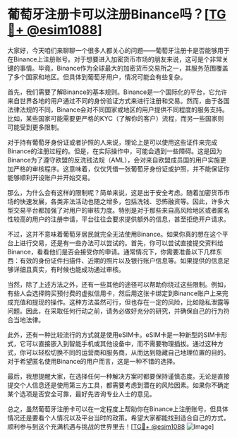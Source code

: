 # 葡萄牙注册卡可以注册Binance吗？[[TG💪+ @esim1088](https://t.me/s/esim1088)]

大家好，今天咱们来聊聊一个很多人都关心的问题——葡萄牙注册卡是否能够用于在Binance上注册账号。对于想要进入加密货币市场的朋友来说，这可是个非常关键的事情。毕竟，Binance作为全球最大的加密货币交易所之一，其服务范围覆盖了多个国家和地区。但具体到葡萄牙用户，情况可能会有些复杂。

首先，我们需要了解Binance的基本规则。Binance是一个国际化的平台，它允许来自世界各地的用户通过不同的身份验证方式来进行注册和交易。然而，由于各国法律法规的不同，Binance会对不同国家或地区的用户提供不同程度的服务支持。比如，某些国家可能需要更严格的KYC（了解你的客户）流程，而另一些国家则可能受到更多限制。

对于持有葡萄牙身份证或者护照的人来说，理论上是可以使用这些证件来完成Binance的注册过程的。但是，在实际操作中，可能会遇到一些障碍。这是因为Binance为了遵守欧盟的反洗钱法规（AML），会对来自欧盟成员国的用户实施更加严格的审核程序。这意味着，仅仅凭借一张葡萄牙身份证或护照，并不能保证你能够顺利开设账户并开始交易。

那么，为什么会有这样的限制呢？简单来说，这是出于安全考虑。随着加密货币市场的快速发展，各类非法活动也随之增多，包括洗钱、恐怖融资等。因此，许多大型交易平台都加强了对用户的审核力度。特别是对于那些来自高风险地区或者匿名性较高的用户的注册申请，平台往往会要求提供额外的信息，甚至拒绝开户请求。

不过，这并不意味着葡萄牙居民就完全无法使用Binance。如果你真的想在这个平台上进行交易，还是有一些办法可以尝试的。首先，你可以尝试直接提交资料给Binance，看看他们是否会接受你的申请。通常情况下，你需要准备以下几样东西：有效的身份证件扫描件、近期的照片以及银行账户信息等。如果提供的信息足够详细且真实，有时候也能成功通过审核。

当然，除了上述方法之外，还有一些其他的途径可以帮助你绕过这些限制。例如，有些人会选择购买预付费的虚拟信用卡，然后用这张卡绑定到Binance账户上来完成充值和提现的操作。这种方法虽然可行，但也存在一定的风险，比如隐私泄露等问题。因此，在采取任何行动之前，请务必做好充分的研究，并确保自己的行为符合当地法律。

此外，还有一种比较流行的方式就是使用eSIM卡。eSIM卡是一种新型的SIM卡形式，它可以直接嵌入到智能手机或其他设备中，而不需要物理插拔。通过这种方式，你可以轻松切换不同的运营商和服务商，从而达到隐藏自己地理位置的目的。对于希望匿名使用Binance的用户而言，这是一种不错的选择。

最后，我想提醒大家，在选择任何一种解决方案时都要保持谨慎态度。无论是直接提交个人信息还是使用第三方工具，都需要考虑到潜在的风险因素。如果你不确定某个选项是否安全可靠，最好先咨询专业人士的意见。

总之，虽然葡萄牙注册卡可以在一定程度上帮助你在Binance上注册账号，但具体情况还是要看个人情况以及平台当时的政策。希望大家都能找到适合自己的方式，顺利参与到这个充满机遇与挑战的世界里去！[[TG💪+ @esim1088](https://t.me/s/esim1088) ![Image](https://i.postimg.cc/4NQfJmqS/Snipaste-2025-05-13-00-14-12.png)]